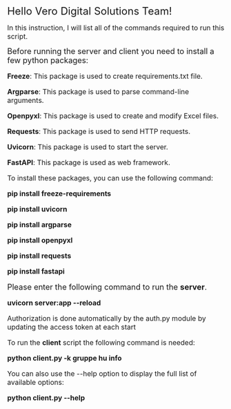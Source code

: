 <font size= 5>Hello Vero Digital Solutions Team! </font>
<p>
<font size = 3>
In this instruction, I will list all of the commands required to run this script.

<font size = 4>Before running the server and client you need to install a few python packages:</font>
<p><strong>Freeze</strong>: This package is used to create requirements.txt file.</p>
<p><strong>Argparse</strong>: This package is used to parse command-line arguments.</p>
<p><strong>Openpyxl</strong>: This package is used to create and modify Excel files.</p>
<p><strong>Requests</strong>: This package is used to send HTTP requests.</p>
<p><strong>Uvicorn</strong>: This package is used to start the server.</p>
<p><strong>FastAPI</strong>: This package is used as web framework.</p>

To install these packages, you can use the following command:
<strong>
<p>pip install freeze-requirements</p>
<p>pip install uvicorn</p>
<p>pip install argparse</p>
<p>pip install openpyxl</p>
<p>pip install requests</p>
<p>pip install fastapi</p>
</strong>

<font size=4>Please enter the following command to run the <strong>server</strong>.</font>

<font size =3> <strong> uvicorn server:app --reload </strong></font>

Authorization is done automatically by the auth.py module by updating the access token at each start

To run the <strong>client</strong> script the following command is needed:

<font size = 3> <strong>python client.py -k gruppe hu info </strong> </font>

You can also use the --help option to display the full list of available options:

<font size = 3> <strong> python client.py --help </strong> </font>
</font>
</p>